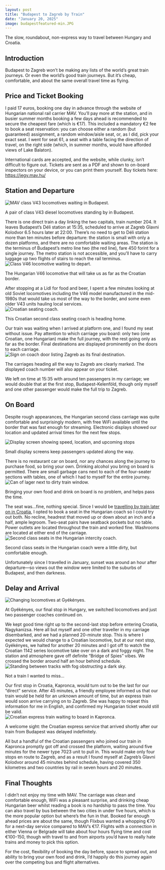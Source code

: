 ```yaml
--- 
layout: post
title: "Budapest to Zagreb by Train"
date: "January 20, 2025"
image: budapestfeatured-min.JPG
---
```


<p class="intro"><span class="dropcap">T</span>he slow, roundabout, non-express way to travel between Hungary and Croatia.</p>

## Introduction

Budapest to Zagreb won’t be making any lists of the world’s great train journeys.  Or even the world’s good train journeys.  But it’s cheap, comfortable, and about the same overall travel time as flying.

## Price and Ticket Booking

I paid 17 euros, booking one day in advance through the website of Hungarian national rail carrier MAV.  You’ll pay more at the station, and in busier summer months booking a few days ahead is recommended to secure the cheapest fare (which is €17).  This included a mandatory €2 fee to book a seat reservation: you can choose either a random (but guaranteed) assignment, a random window/aisle seat, or, as I did, pick your exact seat.  I went for seat 61, a seat with a table facing the direction of travel, on the right side (which, in summer months, would have afforded views of Lake Balaton).

International cards are accepted, and the website, while clunky, isn’t difficult to figure out.  Tickets are sent as a PDF and shown to on-board inspectors on your device, or you can print them yourself.  Buy tickets here: <a href="https://jegy.mav.hu/" target="_blank">https://jegy.mav.hu/</a>

## Station and Departure
<div class="centered-block">
  <img src="/assets/img/budapest1-min.JPG" alt="MAV class V43 locomotives waiting in Budapest.">
  <p>A pair of class V43 diesel locomotives standing by in Budapest.</p>
</div>
There is one direct train a day linking the two capitals, train number 204.  It leaves Budapest’s Déli station at 15:35, scheduled to arrive at Zagreb Glavni Kolodvor 6.5 hours later at 22:00.  There’s no need to get to Déli station more than ten minutes before departure: the station is small with only a dozen platforms, and there are no comfortable waiting areas.  The station is the terminus of Budapest’s metro line two (the red line), fare 450 forint for a single journey.  The metro station is not accessible, and you’ll have to carry luggage up two flights of stairs to reach the rail terminus.
<div class="centered-block">
  <img src="/assets/img/budapest2-min.JPG" alt="Class V46 locomotive waiting to depart.">
  <p>The Hungarian V46 locomotive that will take us as far as the Croatian border.</p>
</div>
After stopping at a Lidl for food and beer, I spent a few minutes looking at old Soviet locomotives including the V46 model manufactured in the mid-1980s that would take us most of the way to the border, and some even older V43 units hauling local services.
<div class="centered-block">
  <img src="/assets/img/budapest3-min.JPG" alt="Croatian seating coach.">
  <p>This Croatian second class seating coach is heading home.</p>
</div>
Our train was waiting when I arrived at platform one, and I found my seat without issue.  Pay attention to which carriage you board: only two (one Croatian, one Hungarian) make the full journey, with the rest going only as far as the border.  Final destinations are displayed prominently on the doors to each carriage.
<div class="centered-block">
  <img src="/assets/img/budapest4-min.JPG" alt="Sign on coach door listing Zagreb as its final destination.">
  <p>The carriages heading all the way to Zagreb are clearly marked.  The displayed coach number will also appear on your ticket.</p>
</div>
We left on time at 15:35 with around ten passengers in my carriage; we would double that at the first stop, Budapest-Kelenföld, though only myself and one other passenger would make the full trip to Zagreb.

## On Board

Despite rough appearances, the Hungarian second class carriage was quite comfortable and surprisingly modern, with free WiFi available until the border that was fast enough for streaming.  Electronic displays showed our location and updated arrival times for the next few stops.
<div class="centered-block">
  <img src="/assets/img/budapest5-min.JPG" alt="Display screen showing speed, location, and upcoming stops".>
  <p>Small display screens keep passengers updated along the way.</p>
</div>
There is no restaurant car on board, nor any chances along the journey to purchase food, so bring your own.  Drinking alcohol you bring on board is permitted.  There are small garbage cans next to each of the four-seater sections with tables, one of which I had to myself for the entire journey.
<div class="centered-block">
  <img src="/assets/img/budapest6-min.JPG" alt="Can of lager next to dirty train window.">
  <p>Bringing your own food and drink on board is no problem, and helps pass the time.</p>
</div>
The seat was…fine, nothing special.  Since I would be <a href="https://ratherbeexploring.github.io/blog/zagreb-to-ljubljana-by-train/" target="_blank">travelling by train later on in Croatia</a>, I opted to book a seat in the Hungarian coach so I could try out both.  No recline, headrest that moved up or down about an inch and a half, ample legroom.  Two-seat pairs have seatback pockets but no table.  Power outlets are located throughout the train and worked fine.  Washrooms are located at either end of the carriage.
<div class="centered-block">
  <img src="/assets/img/budapest7-min.JPG" alt="Second class seats in the Hungarian intercity coach.">
  <p>Second class seats in the Hungarian coach were a little dirty, but comfortable enough.</p>
</div>
Unfortunately since I travelled in January, sunset was around an hour after departure—so views out the window were limited to the suburbs of Budapest, and then darkness.

## Delay and Arrival
<div class="centered-block">
  <img src="/assets/img/budapest8-min.jpg" alt="Changing locomotives at Gyékényes.">
  <p>At Gyékényes, our final stop in Hungary, we switched locomotives and just two passenger coaches continued on.</p>
</div>
We kept good time right up to the second-last stop before entering Croatia, Nagykanizsa.  Here all but myself and one other traveller in my carriage disembarked, and we had a planned 20-minute stop.  This is where I expected we would change to a Croatian locomotive, but at our next stop, Gyékényes, we halted for another 20 minutes and I got off to watch the Croatian 1142 series locomotive take over on a dark and foggy night.  The station and atmosphere gave off definite “Bridge of Spies” vibes.  We crossed the border around half an hour behind schedule.
<div class="centered-block">
  <img src="/assets/img/bugapest9-min.JPG" alt="Standing between tracks with fog obstructing a dark sky.">
  <p>Not a train I wanted to miss...</p>
</div>
Our first stop in Croatia, Kapronca, would turn out to be the last for our “direct” service.  After 45 minutes, a friendly employee informed us that our train would be held for an unknown amount of time, but an express train would soon arrive carrying on to Zagreb.  She was happy to repeat this information for me in English, and confirmed my Hungarian ticket would still be valid.
<div class="centered-block">
  <img src="/assets/img/bugapest10-min.JPG" alt="Croatian express train waiting to board in Kapronca.">
  <p>A welcome sight: the Croatian express service that arrived shortly after our train from Budapest was delayed indefinitely.</p>
</div>
All but a handful of the Croatian passengers who joined our train in Kapronca promptly got off and crossed the platform, waiting around five minutes for the newer type 7023 unit to pull in.  This would make only four stops en route to Zagreb, and as a result I found myself at Zagreb’s Glavni Kolodvor around 45 minutes behind schedule, having covered 350 kilometres and two countries by rail in seven hours and 20 minutes.

## Final Thoughts

I didn’t not enjoy my time with MAV.  The carriage was clean and comfortable enough, WiFi was a pleasant surprise, and drinking cheap Hungarian beer whilst reading a book is no hardship to pass the time.  You can also travel by bus between the two cities in under five hours, which is the more popular option but where’s the fun in that.  Booked far enough ahead prices are about the same, though Flixbus wanted a whopping €70 for a next-day service compared to MAV’s €17.  Flights with a connection in either Vienna or Belgrade will take about four hours flying time and cost €100-150, though with travel to and from airports you’d have to really hate trains and money to pick this option.

For the cost, flexibility of booking the day before, space to spread out, and ability to bring your own food and drink, I’d happily do this journey again over the competing bus and flight alternatives.
